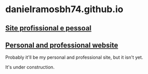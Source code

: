 # danielramosbh74.github.io
## [Site profissional e pessoal](https://danielramosbh74.github.io)
## [Personal and professional website](https://danielramosbh74.github.io/index_en)

Probably it'll be my personal and professional site, but it isn't yet.

It's under construction.
